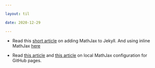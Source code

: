 ```yaml
---

layout: til

date: 2020-12-29

---
```


-	Read this [short article](http://webdocs.cs.ualberta.ca/~zichen2/blog/coding/setup/2019/02/17/how-to-add-mathjax-support-to-jekyll.html) on adding MathJax to Jekyll. And using inline MathJax [here](https://tex.stackexchange.com/questions/27633/mathjax-inline-mode-not-rendering)

- Read [this article](http://sgeos.github.io/github/jekyll/2016/08/21/adding_mathjax_to_a_jekyll_github_pages_blog.html) and [this article](https://vincenttam.github.io/blog/2014/11/09/mathjax-local-configuration-file/) on local MathJax configuration for GitHub pages.
